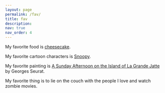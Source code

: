 ```yaml
---
layout: page
permalink: /fav/
title: fav
description:
nav: true
nav_order: 4
---
```

My favorite food is [cheesecake](https://www.youtube.com/watch?v=tspdJ6hxqnc).

My favorite cartoon characters is [Snoopy](https://www.peanuts.com/about/snoopy).

My favorite painting is [A Sunday Afternoon on the Island of La Grande Jatte](https://www.artic.edu/artworks/27992/a-sunday-on-la-grande-jatte-1884) by Georges Seurat.

My favorite thing is to lie on the couch with the people I love and watch zombie movies.

